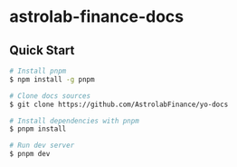 # astrolab-finance-docs

## Quick Start

```bash
# Install pnpm
$ npm install -g pnpm

# Clone docs sources
$ git clone https://github.com/AstrolabFinance/yo-docs

# Install dependencies with pnpm
$ pnpm install

# Run dev server
$ pnpm dev
```
